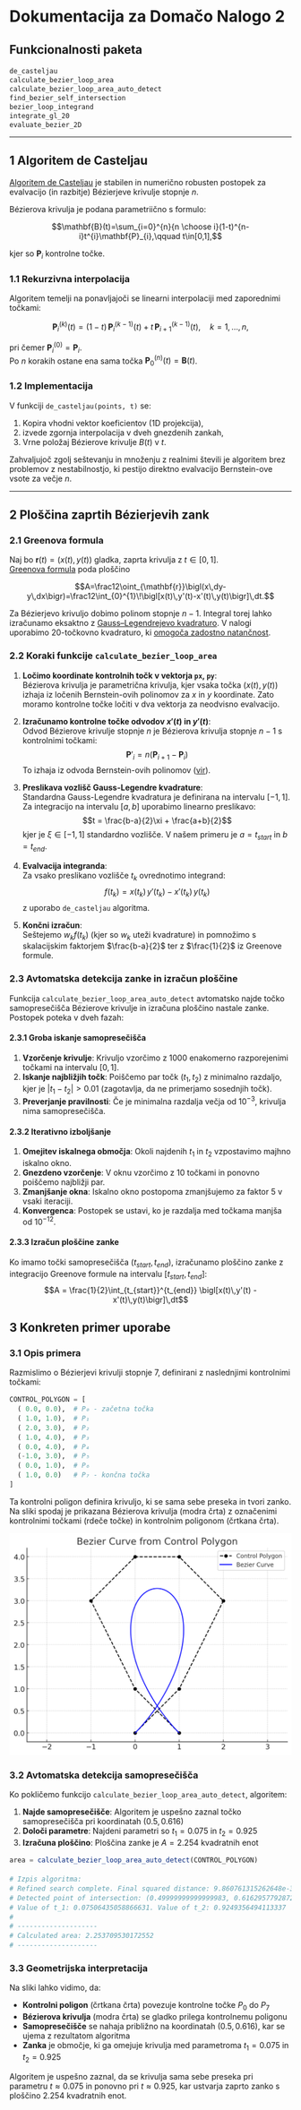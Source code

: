 # Dokumentacija za Domačo Nalogo 2

## Funkcionalnosti paketa

```@docs
de_casteljau
calculate_bezier_loop_area
calculate_bezier_loop_area_auto_detect
find_bezier_self_intersection
bezier_loop_integrand
integrate_gl_20
evaluate_bezier_2D
```

---

## 1   Algoritem de Casteljau

[Algoritem de Casteljau](https://en.wikipedia.org/wiki/De_Casteljau%27s_algorithm) je stabilen in numerično robusten postopek za evalvacijo (in razbitje) Bézierjeve krivulje stopnje $n$.

Bézierova krivulja je podana parametriično s formulo:

$$\mathbf{B}(t)=\sum_{i=0}^{n}{n \choose i}(1-t)^{n-i}t^{i}\mathbf{P}_{i},\qquad t\in[0,1],$$

kjer so $\mathbf{P}_{i}$ kontrolne točke.

### 1.1   Rekurzivna interpolacija
Algoritem temelji na ponavljajoči se linearni interpolaciji med zaporednimi točkami:

$$\mathbf{P}^{(k)}_{i}(t)=(1-t)\,\mathbf{P}^{(k-1)}_{i}(t)\;+\;t\,\mathbf{P}^{(k-1)}_{i+1}(t),\quad k=1,\dots ,n,$$

pri čemer $\mathbf{P}^{(0)}_{i}=\mathbf{P}_{i}$.  
Po $n$ korakih ostane ena sama točka $\mathbf{P}^{(n)}_{0}(t)=\mathbf{B}(t)$.

### 1.2   Implementacija
V funkciji `de_casteljau(points, t)` se:

1. Kopira vhodni vektor koeficientov (1D projekcija),
2. izvede zgornja interpolacija v dveh gnezdenih zankah,
3. Vrne položaj Bézierove krivulje $B(t)$ v $t$.

Zahvaljujoč zgolj seštevanju in množenju z realnimi števili je algoritem brez problemov z nestabilnostjo, ki pestijo direktno evalvacijo Bernstein-ove vsote za večje $n$.

---

## 2   Ploščina zaprtih Bézierjevih zank

### 2.1 Greenova formula
Naj bo $\mathbf{r}(t)=(x(t),y(t))$ gladka, zaprta krivulja z $t\in[0,1]$.  
[Greenova formula](https://en.wikipedia.org/wiki/Green%27s_theorem) poda ploščino

$$A=\frac12\oint_{\mathbf{r}}\bigl(x\,dy-y\,dx\bigr)=\frac12\int_{0}^{1}\!\bigl[x(t)\,y'(t)-x'(t)\,y(t)\bigr]\,dt.$$

Za Bézierjevo krivuljo dobimo polinom stopnje $n-1$. Integral torej lahko izračunamo eksaktno z [Gauss–Legendrejevo kvadraturo](https://dlmf.nist.gov/3.5). V nalogi uporabimo 20-točkovno kvadraturo, ki [omogoča zadostno natančnost](https://en.wikipedia.org/wiki/Gauss%E2%80%93Legendre_quadrature).

### 2.2   Koraki funkcije `calculate_bezier_loop_area`

1. **Ločimo koordinate kontrolnih točk v vektorja `px`, `py`**:  
   Bézierova krivulja je parametrična krivulja, kjer vsaka točka $(x(t), y(t))$ izhaja iz ločenih Bernstein-ovih polinomov za $x$ in $y$ koordinate. Zato moramo kontrolne točke ločiti v dva vektorja za neodvisno evalvacijo.

2. **Izračunamo kontrolne točke odvodov $x'(t)$ in $y'(t)$**:  
   Odvod Bézierove krivulje stopnje $n$ je Bézierova krivulja stopnje $n-1$ s kontrolnimi točkami:
   $$\mathbf{P}'_{i}=n\bigl(\mathbf{P}_{i+1}-\mathbf{P}_{i}\bigr)$$
   To izhaja iz odvoda Bernstein-ovih polinomov ([vir](https://pages.mtu.edu/~shene/COURSES/cs3621/NOTES/spline/Bezier/bezier-der.html)).

3. **Preslikava vozlišč Gauss-Legendre kvadrature**:  
   Standardna Gauss-Legendre kvadratura je definirana na intervalu $[-1, 1]$. Za integracijo na intervalu $[a, b]$ uporabimo linearno preslikavo:
   $$t = \frac{b-a}{2}\xi + \frac{a+b}{2}$$
   kjer je $\xi \in [-1, 1]$ standardno vozlišče. V našem primeru je $a = t_{start}$ in $b = t_{end}$.

4. **Evalvacija integranda**:  
   Za vsako preslikano vozlišče $t_k$ ovrednotimo integrand:
   $$f(t_k) = x(t_k)\,y'(t_k) - x'(t_k)\,y(t_k)$$
   z uporabo `de_casteljau` algoritma.

5. **Končni izračun**:  
   Seštejemo $w_k f(t_k)$ (kjer so $w_k$ uteži kvadrature) in pomnožimo s skalacijskim faktorjem $\frac{b-a}{2}$ ter z $\frac{1}{2}$ iz Greenove formule.

### 2.3   Avtomatska detekcija zanke in izračun ploščine

Funkcija `calculate_bezier_loop_area_auto_detect` avtomatsko najde točko samopresečišča Bézierove krivulje in izračuna ploščino nastale zanke. Postopek poteka v dveh fazah:

#### 2.3.1   Groba iskanje samopresečišča
1. **Vzorčenje krivulje**: Krivuljo vzorčimo z $1000$ enakomerno razporejenimi točkami na intervalu $[0, 1]$.
2. **Iskanje najbližjih točk**: Poiščemo par točk $(t_1, t_2)$ z minimalno razdaljo, kjer je $|t_1 - t_2| > 0.01$ (zagotavlja, da ne primerjamo sosednjih točk).
3. **Preverjanje pravilnosti**: Če je minimalna razdalja večja od $10^{-3}$, krivulja nima samopresečišča.

#### 2.3.2   Iterativno izboljšanje
1. **Omejitev iskalnega območja**: Okoli najdenih $t_1$ in $t_2$ vzpostavimo majhno iskalno okno.
2. **Gnezdeno vzorčenje**: V oknu vzorčimo z $10$ točkami in ponovno poiščemo najbližji par.
3. **Zmanjšanje okna**: Iskalno okno postopoma zmanjšujemo za faktor $5$ v vsaki iteraciji.
4. **Konvergenca**: Postopek se ustavi, ko je razdalja med točkama manjša od $10^{-12}$.

#### 2.3.3   Izračun ploščine zanke
Ko imamo točki samopresečišča $(t_{start}, t_{end})$, izračunamo ploščino zanke z integracijo Greenove formule na intervalu $[t_{start}, t_{end}]$:
$$A = \frac{1}{2}\int_{t_{start}}^{t_{end}} \bigl[x(t)\,y'(t) - x'(t)\,y(t)\bigr]\,dt$$

## 3   Konkreten primer uporabe

### 3.1   Opis primera

Razmislimo o Bézierjevi krivulji stopnje 7, definirani z naslednjimi kontrolnimi točkami:

```julia
CONTROL_POLYGON = [
  ( 0.0, 0.0),  # P₀ - začetna točka
  ( 1.0, 1.0),  # P₁
  ( 2.0, 3.0),  # P₂
  ( 1.0, 4.0),  # P₃
  ( 0.0, 4.0),  # P₄
  (-1.0, 3.0),  # P₅
  ( 0.0, 1.0),  # P₆
  ( 1.0, 0.0)   # P₇ - končna točka
]
```

Ta kontrolni poligon definira krivuljo, ki se sama sebe preseka in tvori zanko. Na sliki spodaj je prikazana Bézierova krivulja (modra črta) z označenimi kontrolnimi točkami (rdeče točke) in kontrolnim poligonom (črtkana črta).

![Bézierova krivulja z kontrolnimi točkami](assets/bezier_curve.png)

### 3.2   Avtomatska detekcija samopresečišča

Ko pokličemo funkcijo `calculate_bezier_loop_area_auto_detect`, algoritem:

1. **Najde samopresečišče**: Algoritem je uspešno zaznal točko samopresečišča pri koordinatah $(0.5, 0.616)$
2. **Določi parametre**: Najdeni parametri so $t_1 = 0.075$ in $t_2 = 0.925$
3. **Izračuna ploščino**: Ploščina zanke je $A = 2.254$ kvadratnih enot

```julia
area = calculate_bezier_loop_area_auto_detect(CONTROL_POLYGON)

# Izpis algoritma:
# Refined search complete. Final squared distance: 9.860761315262648e-32
# Detected point of intersection: (0.49999999999999983, 0.6162957792872205)
# Value of t_1: 0.07506435058866631. Value of t_2: 0.9249356494113337
#
# --------------------
# Calculated area: 2.253709530172552
# --------------------
```

### 3.3   Geometrijska interpretacija

Na sliki lahko vidimo, da:
- **Kontrolni poligon** (črtkana črta) povezuje kontrolne točke $P_0$ do $P_7$
- **Bézierova krivulja** (modra črta) se gladko prilega kontrolnemu poligonu
- **Samopresečišče** se nahaja približno na koordinatah $(0.5, 0.616)$, kar se ujema z rezultatom algoritma
- **Zanka** je območje, ki ga omejuje krivulja med parametroma $t_1 = 0.075$ in $t_2 = 0.925$

Algoritem je uspešno zaznal, da se krivulja sama sebe preseka pri parametru $t \approx 0.075$ in ponovno pri $t \approx 0.925$, kar ustvarja zaprto zanko s ploščino $2.254$ kvadratnih enot.
